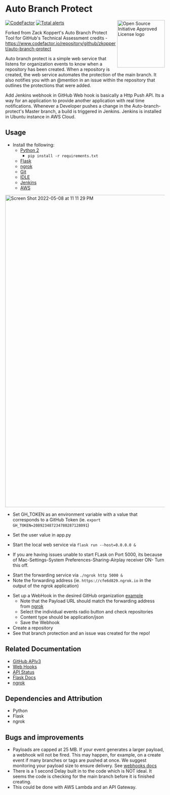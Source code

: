 # Auto Branch Protect
<a href="https://opensource.org"><img height="150" align="right" src="https://opensource.org/files/OSIApprovedCropped.png" alt="Open Source Initiative Approved License logo"></a>

[![CodeFactor](https://www.codefactor.io/repository/github/zkoppert/auto-branch-protect/badge?s=c9ed51e74e4a59d7e3a0e766fe56b1237a53d1c4)](https://www.codefactor.io/repository/github/zkoppert/auto-branch-protect)  [![Total alerts](https://img.shields.io/lgtm/alerts/g/zkoppert/Auto-branch-protect.svg?logo=lgtm&logoWidth=18)](https://lgtm.com/projects/g/zkoppert/Auto-branch-protect/alerts/)

Forked from Zack Koppert's Auto Branch Protect Tool for GitHub's Technical Assessment credits - https://www.codefactor.io/repository/github/zkoppert/auto-branch-protect

Auto branch protect is a simple web service that listens for organization events to know when a repository has been created. When a repository is created, the web service automates the protection of the main branch. It also notifies you with an @mention in an issue within the repository that outlines the protections that were added.

Add Jenkins webhook in GitHub
Web hook is basically a Http Push API. Its a way for an application to provide another application with real time notifications. Whenever a Developer pushes a change in the Auto-branch-protect's Master branch, a build is triggered in Jenkins. Jenkins is installed in Ubuntu instance in AWS Cloud. 

## Usage
- Install the following:
  - [Python 2](https://www.python.org/downloads/)
    - `pip install -r requirements.txt`
  - [Flask](https://flask.palletsprojects.com/en/1.1.x/installation/#installation)
  - [ngrok](https://dashboard.ngrok.com/get-started)
  - [Git](https://git-scm.com/download/mac)
  - [IDLE](https://docs.python.org/3/library/idle.html)
  - [Jenkins](https://www.jenkins.io/download/)
  - [AWS](https://portal.aws.amazon.com/billing/signup#/start/email)

<img width="988" alt="Screen Shot 2022-05-08 at 11 11 29 PM" src="https://user-images.githubusercontent.com/104956469/167350909-171e6df6-e7e8-472f-bd1f-4678d77b9aca.png">

  
  
  
- Set GH_TOKEN as an environment variable with a value that corresponds to a GitHub Token (ie. `export GH_TOKEN=208923487234780287128091`)
- Set the user value in app.py
- Start the local web service via `flask run --host=0.0.0.0 &`

- If you are having issues unable to start FLask on Port 5000, its because of Mac-Settings-System Preferences-Sharing-Airplay receiver ON- Turn this off.

<!-- markdownlint-disable -->
- Start the forwarding service via `./ngrok http 5000 &`
- Note the forwarding address (ie. `https://cfe6d829.ngrok.io` in the output of the ngrok application)
<!-- markdownlint-disable -->
- Set up a WebHook in the desired GitHub organization [example](https://github.com/buzzmoto-org/REPO/settings/hooks)
  - Note that the Payload URL should match the forwarding address from [ngrok](https://blahblah.ngrok.io)
  - Select the individual events radio button and check repositories
  - Content type should be application/json
  - Save the Webhook
- Create a repository
- See that branch protection and an issue was created for the repo!

## Related Documentation
- [GitHub APIv3](https://developer.github.com/v3/)
- [Web Hooks](https://developer.github.com/webhooks/)
- [API Status](https://www.githubstatus.com/)
- [Flask Docs](https://flask.palletsprojects.com/en/1.1.x/)
- [ngrok](https://ngrok.com/docs)

## Dependencies and Attribution
- Python
- Flask
- ngrok

## Bugs and improvements
- Payloads are capped at 25 MB. If your event generates a larger payload, a webhook will not be fired. This may happen, for example, on a create event if many branches or tags are pushed at once. We suggest monitoring your payload size to ensure delivery. See [webhooks docs](https://developer.github.com/webhooks/)
- There is a 1 second Delay built in to the code which is NOT ideal. It seems the code is checking for the main branch before it is finished creating.
- This could be done with AWS Lambda and an API Gateway.


